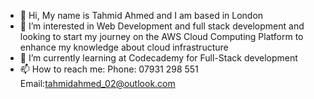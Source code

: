 - 👋 Hi, My name is Tahmid Ahmed and I am based in London
- 👀 I’m interested in Web Development and full stack development and looking to start my journey on the AWS Cloud Computing Platform to enhance my knowledge about cloud infrastructure
- 🌱 I’m currently learning at Codecademy for Full-Stack development 
- 📫 How to reach me: 
      Phone: 07931 298 551  
      Email:tahmidahmed_02@outlook.com

<!---
TahmidAhmed02/TahmidAhmed02 is a ✨ special ✨ repository because its `README.md` (this file) appears on your GitHub profile.
You can click the Preview link to take a look at your changes.
--->
